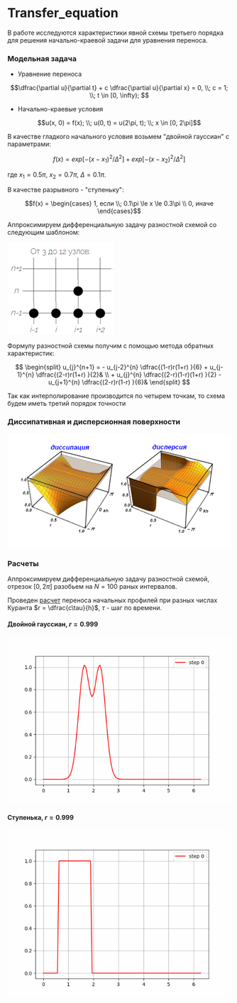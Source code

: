 # Transfer_equation
В работе исследуются характеристики явной схемы третьего порядка для решения начально-краевой задачи для уравнения переноса.

### Модельная задача

- Уравнение переноса

$$\dfrac{\partial u}{\partial t} + c \dfrac{\partial u}{\partial x} = 0, \\; c = 1; \\; t \in [0, \infty); $$

- Начально-краевые условия
  
$$u(x, 0) = f(x); \\; u(0, t) = u(2\pi, t); \\; x \in [0, 2\pi]$$

В качестве гладкого начального условия возьмем "двойной гауссиан" с параметрами:

$$f(x)=exp[-(x-x_1)^2 / \Delta^2] + exp[-(x-x_2)^2 / \Delta^2]$$

где $x_1=0.5 \pi$, $x_2=0.7\pi$, $\Delta=0.1\pi$. 

В качестве разрывного - "ступеньку":

$$f(x) = \begin{cases}
    1, если \\; 0.1\pi \le x \le 0.3\pi \\
    0, иначе
\end{cases}$$

Аппроксимируем дифференциальную задачу разностной схемой со следующим шаблоном:

![](pattern.png)

Формулу разностной схемы получим с помощью метода обратных характеристик:

$$
\begin{split}
	u_{j}^{n+1} = - u_{j-2}^{n} \dfrac{(1-r)r(1+r) }{6} + u_{j-1}^{n} \dfrac{(2-r)r(1+r) }{2}& \\
	+ u_{j}^{n} \dfrac{(2-r)(1-r)(1+r) }{2} - u_{j+1}^{n} \dfrac{(2-r)r(1-r) }{6}&
\end{split}
$$

Так как интерполирование производится по четырем точкам, то схема будем иметь третий порядок точности

### Диссипативная и дисперсионная поверхности

![](surfaces.png)


### Расчеты

Аппроксимируем дифференциальную задачу разностной схемой, отрезок $[0, 2\pi]$ разобьем на $N=100$ раных интервалов.

Проведен [расчет](GIFs) переноса начальных профилей при разных числах Куранта $r = \dfrac{c\tau}{h}$, $\tau$ - шаг по времени.

#### Двойной гауссиан, $r=0.999$
![](GIFs/Shema_0.999.gif)

#### Ступенька, $r=0.999$
![](GIFs/Shema2_0.999.gif)
